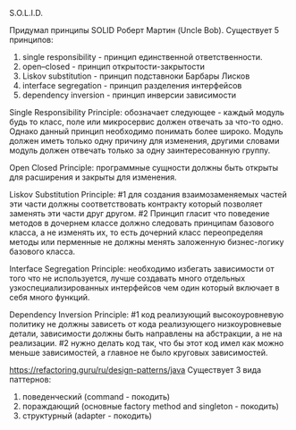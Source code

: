 S.O.L.I.D.

Придумал принципы SOLID Роберт Мартин (Uncle Bob). 
Существует 5 принципов: 
  1. single responsibility - принцип единственной ответственности.
  2. open–closed - принцип открытости-закрытости
  3. Liskov substitution - принцип подставноки Барбары Лисков
  4. interface segregation - принцип разделения интерфейсов
  5. dependency inversion - принцип инверсии зависимости

Single Responsibility Principle: обозначает следующее - каждый модуль будь то класс, поле или микросервис должен отвечать за что-то одно. Однако данный принцип необходимо понимать более широко. Модуль должен иметь только одну причину для изменения, другими словами модуль должен отвечать только за одну заинтересованную группу. 

Open Closed Principle: программные сущности должны быть открыты для расширения и закрыты для изменения.	

Liskov Substitution Principle: #1 для создания взаимозаменяемых частей эти части должны соответствовать контракту который позволяет заменять эти части друг другом. #2 Принцип гласит что поведение методов в дочернем классе должно следовать принципам базового класса, а не изменять их, то есть дочерний класс переопределяя методы или перменные не должны менять заложенную бизнес-логику базового класса. 

Interface Segregation Principle: необходимо избегать зависимости от того что не используется, лучше создавать много отдельных узкоспециализированных интерфейсов чем один который включает в себя много функций. 

Dependency Inversion Principle: #1 код реализующий высокоуровневую политику не должны зависеть от кода реализующего низкоуровневые детали, зависимости должны быть направлены на абстракции, а не на реализации. #2 нужно делать код так, что бы этот код имел как можно меньше зависимостей, а главное не было круговых зависимостей. 

https://refactoring.guru/ru/design-patterns/java
Существует 3 вида паттернов:
  1. поведенческий (command - покодить)
  2. пораждающий (основные factory method and singleton - покодить)
  3. структурный (adapter - покодить)
